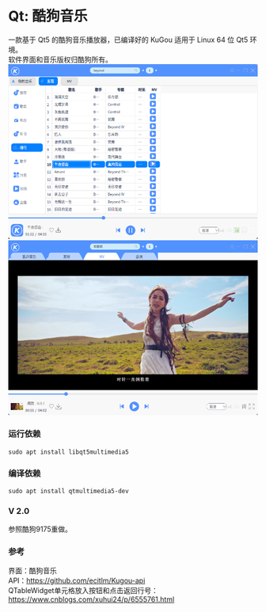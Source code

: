 # Qt: 酷狗音乐
一款基于 Qt5 的酷狗音乐播放器，已编译好的 KuGou 适用于 Linux 64 位 Qt5 环境。  
软件界面和音乐版权归酷狗所有。  
![alt](preview.png)  
![alt](MV.png)  
### 运行依赖
```
sudo apt install libqt5multimedia5
```
### 编译依赖
```
sudo apt install qtmultimedia5-dev
```
### V 2.0
参照酷狗9175重做。

### 参考
界面：酷狗音乐  
API：https://github.com/ecitlm/Kugou-api  
QTableWidget单元格放入按钮和点击返回行号：https://www.cnblogs.com/xuhui24/p/6555761.html  